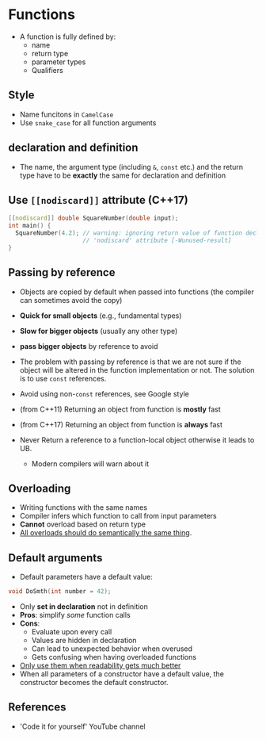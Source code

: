 # Functions

- A function is fully defined by:
  - name
  - return type
  - parameter types
  - Qualifiers

## Style

- Name funcitons in `CamelCase`
- Use `snake_case` for all function arguments

## declaration and definition

- The name, the argument type (including `&`, `const` etc.) and the return type
  have to be **exactly** the same for declaration and definition

## Use `[[nodiscard]]` attribute (C++17)

```cpp
[[nodiscard]] double SquareNumber(double input);
int main() {
  SquareNumber(4.2); // warning: ignoring return value of function declared with
                     // 'nodiscard' attribute [-Wunused-result]
}
```
## Passing by reference

- Objects are copied by default when passed into functions (the compiler can sometimes avoid the copy)
- **Quick for small objects** (e.g., fundamental types)
- **Slow for bigger objects** (usually any other type)
- **pass bigger objects** by reference to avoid

- The problem with passing by reference is that we are not sure if the object
will be altered in the function implementation or not. The solution is to use
`const` references.
- Avoid using non-`const` references, see Google style

- (from C++11) Returning an object from function is **mostly** fast
- (from C++17) Returning an object from function is **always** fast

- Never Return a reference to a function-local object otherwise it leads to UB.
  - Modern compilers will warn about it

## Overloading

- Writing functions with the same names
- Compiler infers which function to call from input parameters
- **Cannot** overload based on return type
- [All overloads should do semantically the same thing](https://google.github.io/styleguide/cppguide.html#Function_Overloading).

## Default arguments

- Default parameters have a default value:

```c++
void DoSmth(int number = 42);
```

- Only **set in declaration** not in definition
- **Pros**: simplify *some* function calls
- **Cons**:
  - Evaluate upon every call
  - Values are hidden in declaration
  - Can lead to unexpected behavior when overused
  - Gets confusing when having overloaded functions
- [Only use them when readability gets much
better](https://google.github.io/styleguide/cppguide.html#Default_Arguments)
- When all parameters of a constructor have a default value, the constructor
becomes the default constructor.

## References
- 'Code it for yourself' YouTube channel
